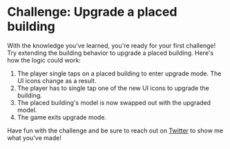 # Challenge: Upgrade a placed building

With the knowledge you've learned, you're ready for your first challenge! Try extending the building behavior to upgrade a placed building. Here's how the logic could work:

1.  The player single taps on a placed building to enter upgrade mode. The UI icons change as a result.
2.  The player has to single tap one of the new UI icons to upgrade the building.
3.  The placed building's model is now swapped out with the upgraded model.
4.  The game exits upgrade mode.

Have fun with the challenge and be sure to reach out on [Twitter](https://twitter.com/yecats131) to show me what you've made!
